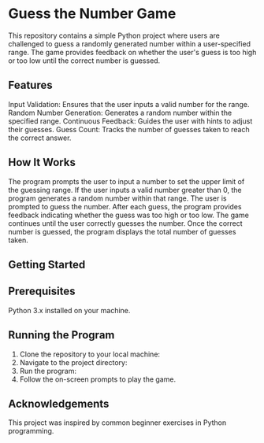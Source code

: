# Guess the Number Game
This repository contains a simple Python project where users are challenged to guess a randomly generated number within a user-specified range. The game provides feedback on whether the user's guess is too high or too low until the correct number is guessed.

## Features
Input Validation: Ensures that the user inputs a valid number for the range.
Random Number Generation: Generates a random number within the specified range.
Continuous Feedback: Guides the user with hints to adjust their guesses.
Guess Count: Tracks the number of guesses taken to reach the correct answer.
## How It Works
The program prompts the user to input a number to set the upper limit of the guessing range.
If the user inputs a valid number greater than 0, the program generates a random number within that range.
The user is prompted to guess the number.
After each guess, the program provides feedback indicating whether the guess was too high or too low.
The game continues until the user correctly guesses the number.
Once the correct number is guessed, the program displays the total number of guesses taken.
## Getting Started
## Prerequisites
Python 3.x installed on your machine.

## Running the Program
1. Clone the repository to your local machine:
2. Navigate to the project directory:
3. Run the program:
4. Follow the on-screen prompts to play the game.

## Acknowledgements
This project was inspired by common beginner exercises in Python programming.
